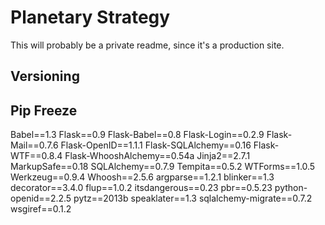 # Planetary Strategy #
This will probably be a private readme, since it's a production site.

## Versioning ##

## Pip Freeze ##

Babel==1.3
Flask==0.9
Flask-Babel==0.8
Flask-Login==0.2.9
Flask-Mail==0.7.6
Flask-OpenID==1.1.1
Flask-SQLAlchemy==0.16
Flask-WTF==0.8.4
Flask-WhooshAlchemy==0.54a
Jinja2==2.7.1
MarkupSafe==0.18
SQLAlchemy==0.7.9
Tempita==0.5.2
WTForms==1.0.5
Werkzeug==0.9.4
Whoosh==2.5.6
argparse==1.2.1
blinker==1.3
decorator==3.4.0
flup==1.0.2
itsdangerous==0.23
pbr==0.5.23
python-openid==2.2.5
pytz==2013b
speaklater==1.3
sqlalchemy-migrate==0.7.2
wsgiref==0.1.2

